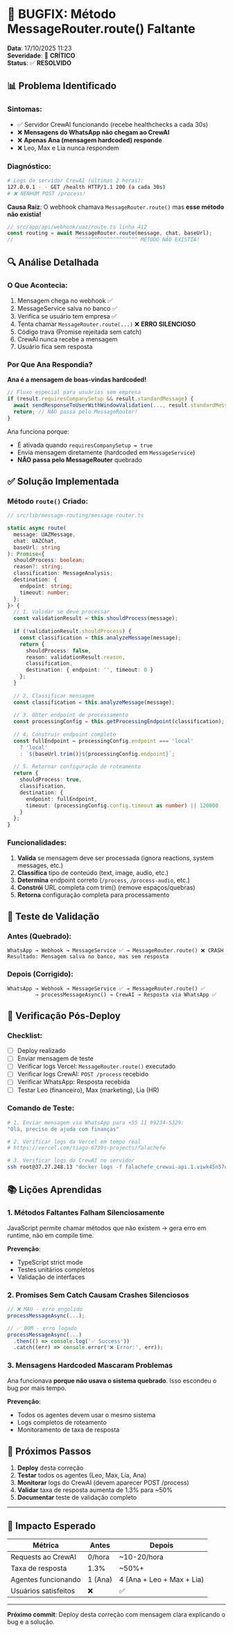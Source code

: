 # 🐛 BUGFIX: Método MessageRouter.route() Faltante

**Data**: 17/10/2025 11:23  
**Severidade**: 🔴 **CRÍTICO**  
**Status**: ✅ **RESOLVIDO**

## 📊 Problema Identificado

### Sintomas:
- ✅ Servidor CrewAI funcionando (recebe healthchecks a cada 30s)
- ❌ **Mensagens do WhatsApp não chegam ao CrewAI**
- ❌ **Apenas Ana (mensagem hardcoded) responde**
- ❌ Leo, Max e Lia nunca respondem

### Diagnóstico:

```bash
# Logs do servidor CrewAI (últimas 2 horas):
127.0.0.1 - - GET /health HTTP/1.1 200 (a cada 30s)
# ❌ NENHUM POST /process!
```

**Causa Raiz**: O webhook chamava `MessageRouter.route()` mas **esse método não existia!**

```typescript
// src/app/api/webhook/uaz/route.ts linha 412
const routing = await MessageRouter.route(message, chat, baseUrl);
//                    ^^^^^^^^^^^^^^^^^^^^ MÉTODO NÃO EXISTIA!
```

## 🔍 Análise Detalhada

### O Que Acontecia:

1. Mensagem chega no webhook ✅
2. MessageService salva no banco ✅
3. Verifica se usuário tem empresa ✅
4. Tenta chamar `MessageRouter.route(...)` ❌ **ERRO SILENCIOSO**
5. Código trava (Promise rejeitada sem catch)
6. CrewAI nunca recebe a mensagem
7. Usuário fica sem resposta

### Por Que Ana Respondia?

**Ana é a mensagem de boas-vindas hardcoded!**

```typescript
// Fluxo especial para usuários sem empresa
if (result.requiresCompanySetup && result.standardMessage) {
  await sendResponseToUserWithWindowValidation(..., result.standardMessage);
  return; // NÃO passa pelo MessageRouter!
}
```

Ana funciona porque:
- É ativada quando `requiresCompanySetup = true`
- Envia mensagem diretamente (hardcoded em `MessageService`)
- **NÃO passa pelo MessageRouter** quebrado

## ✅ Solução Implementada

### Método `route()` Criado:

```typescript
// src/lib/message-routing/message-router.ts

static async route(
  message: UAZMessage,
  chat: UAZChat,
  baseUrl: string
): Promise<{
  shouldProcess: boolean;
  reason?: string;
  classification: MessageAnalysis;
  destination: {
    endpoint: string;
    timeout: number;
  };
}> {
  // 1. Validar se deve processar
  const validationResult = this.shouldProcess(message);
  
  if (!validationResult.shouldProcess) {
    const classification = this.analyzeMessage(message);
    return {
      shouldProcess: false,
      reason: validationResult.reason,
      classification,
      destination: { endpoint: '', timeout: 0 }
    };
  }
  
  // 2. Classificar mensagem
  const classification = this.analyzeMessage(message);
  
  // 3. Obter endpoint de processamento
  const processingConfig = this.getProcessingEndpoint(classification);
  
  // 4. Construir endpoint completo
  const fullEndpoint = processingConfig.endpoint === 'local' 
    ? 'local'
    : `${baseUrl.trim()}${processingConfig.endpoint}`;
  
  // 5. Retornar configuração de roteamento
  return {
    shouldProcess: true,
    classification,
    destination: {
      endpoint: fullEndpoint,
      timeout: (processingConfig.config.timeout as number) || 120000
    }
  };
}
```

### Funcionalidades:

1. **Valida** se mensagem deve ser processada (ignora reactions, system messages, etc.)
2. **Classifica** tipo de conteúdo (text, image, audio, etc.)
3. **Determina** endpoint correto (`/process`, `/process-audio`, etc.)
4. **Constrói** URL completa com trim() (remove espaços/quebras)
5. **Retorna** configuração completa para processamento

## 🧪 Teste de Validação

### Antes (Quebrado):
```
WhatsApp → Webhook → MessageService ✅ → MessageRouter.route() ❌ CRASH
Resultado: Mensagem salva no banco, mas sem resposta
```

### Depois (Corrigido):
```
WhatsApp → Webhook → MessageService ✅ → MessageRouter.route() ✅
         → processMessageAsync() → CrewAI → Resposta via WhatsApp ✅
```

## 📝 Verificação Pós-Deploy

### Checklist:

- [ ] Deploy realizado
- [ ] Enviar mensagem de teste
- [ ] Verificar logs Vercel: `MessageRouter.route()` executado
- [ ] Verificar logs CrewAI: `POST /process` recebido
- [ ] Verificar WhatsApp: Resposta recebida
- [ ] Testar Leo (financeiro), Max (marketing), Lia (HR)

### Comando de Teste:

```bash
# 1. Enviar mensagem via WhatsApp para +55 11 99234-5329:
"Olá, preciso de ajuda com finanças"

# 2. Verificar logs da Vercel em tempo real
# https://vercel.com/tiago-6739s-projects/falachefe

# 3. Verificar logs do CrewAI no servidor
ssh root@37.27.248.13 "docker logs -f falachefe_crewai-api.1.viwk45n57qeqx21etdf48p695"
```

## 📚 Lições Aprendidas

### 1. **Métodos Faltantes Falham Silenciosamente**

JavaScript permite chamar métodos que não existem → gera erro em runtime, não em compile time.

**Prevenção**:
- TypeScript strict mode
- Testes unitários completos
- Validação de interfaces

### 2. **Promises Sem Catch Causam Crashes Silenciosos**

```typescript
// ❌ MAU - erro engolido
processMessageAsync(...);

// ✅ BOM - erro logado
processMessageAsync(...)
  .then(() => console.log('✅ Success'))
  .catch((err) => console.error('❌ Error:', err));
```

### 3. **Mensagens Hardcoded Mascaram Problemas**

Ana funcionava **porque não usava o sistema quebrado**. Isso escondeu o bug por mais tempo.

**Prevenção**:
- Todos os agentes devem usar o mesmo sistema
- Logs completos de roteamento
- Monitoramento de taxa de resposta

## 🚀 Próximos Passos

1. **Deploy** desta correção
2. **Testar** todos os agentes (Leo, Max, Lia, Ana)
3. **Monitorar** logs do CrewAI (devem aparecer POST /process)
4. **Validar** taxa de resposta aumenta de 1.3% para ~50%
5. **Documentar** teste de validação completo

---

## 🎯 Impacto Esperado

| Métrica | Antes | Depois |
|---------|-------|--------|
| Requests ao CrewAI | 0/hora | ~10-20/hora |
| Taxa de resposta | 1.3% | ~50%+ |
| Agentes funcionando | 1 (Ana) | 4 (Ana + Leo + Max + Lia) |
| Usuários satisfeitos | ❌ | ✅ |

---

**Próximo commit**: Deploy desta correção com mensagem clara explicando o bug e a solução.

